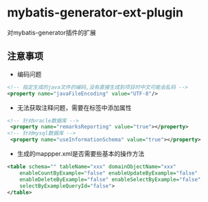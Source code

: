# mybatis-generator-ext-plugin
对mybatis-generator插件的扩展

## 注意事项
- 编码问题
```xml
<!-- 指定生成的java文件的编码,没有直接生成到项目时中文可能会乱码 -->
<property name="javaFileEncoding" value="UTF-8"/>
```
- 无法获取注释问题，需要在<jdbcConnection>标签中添加属性
```xml
<!-- 针对oracle数据库 -->
 <property name="remarksReporting" value="true"></property>
<!-- 针对mysql数据库 -->
 <property name="useInformationSchema" value="true"></property>
```
- 生成的mappper.xml是否需要些基本的操作方法
```xml
<table schema="" tableName="xxx" domainObjectName="xxx"
    enableCountByExample="false" enableUpdateByExample="false"
    enableDeleteByExample="false" enableSelectByExample="false"
    selectByExampleQueryId="false">
</table>
```
